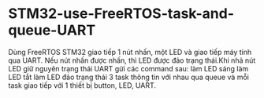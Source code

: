 # STM32-use-FreeRTOS-task-and-queue-UART
Dùng FreeRTOS STM32 giao tiếp 1 nút nhấn, một LED và giao tiếp máy tính qua UART. Nếu nút nhấn được nhấn, thì LED được đảo trạng thái.Khi nhả nút LED giữ nguyên trạng thái UART gửi các command sau: làm LED sáng  làm LED tắt làm LED đảo trạng thái 3 task thông tin với nhau qua queue và mỗi task giao tiếp với 1 thiết bị button, LED, UART.
